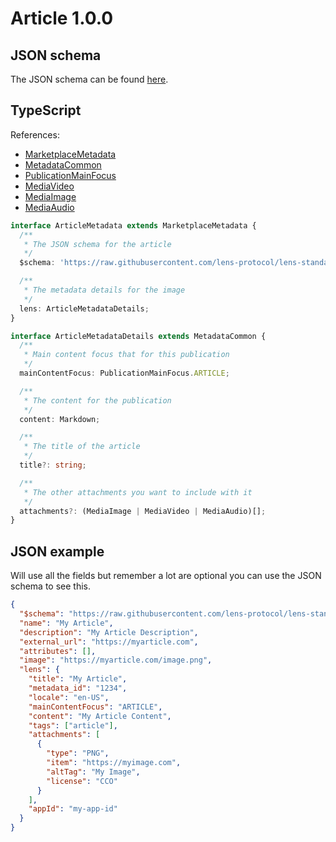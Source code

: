 # Article 1.0.0

## JSON schema

The JSON schema can be found [here](./schema.json).

## TypeScript

References:

- [MarketplaceMetadata](../../shared-ts-interfaces/marketplace-metadata.ts)
- [MetadataCommon](../../shared-ts-interfaces/metadata-common.ts)
- [PublicationMainFocus](../../shared-ts-interfaces/publication-main-focus.ts)
- [MediaVideo](../../shared-ts-interfaces/media-video.ts)
- [MediaImage](../../shared-ts-interfaces/media-image.ts)
- [MediaAudio](../../shared-ts-interfaces/media-audio.ts)

```ts
interface ArticleMetadata extends MarketplaceMetadata {
  /**
   * The JSON schema for the article
   */
  $schema: 'https://raw.githubusercontent.com/lens-protocol/lens-standards/main/LIPs/publication/article/1.0.0/schema.json';

  /**
   * The metadata details for the image
   */
  lens: ArticleMetadataDetails;
}

interface ArticleMetadataDetails extends MetadataCommon {
  /**
   * Main content focus that for this publication
   */
  mainContentFocus: PublicationMainFocus.ARTICLE;

  /**
   * The content for the publication
   */
  content: Markdown;

  /**
   * The title of the article
   */
  title?: string;

  /**
   * The other attachments you want to include with it
   */
  attachments?: (MediaImage | MediaVideo | MediaAudio)[];
}
```

## JSON example

Will use all the fields but remember a lot are optional you can use the JSON schema to see this.

```json
{
  "$schema": "https://raw.githubusercontent.com/lens-protocol/lens-standards/main/LIPs/publication/article/1.0.0/schema.json",
  "name": "My Article",
  "description": "My Article Description",
  "external_url": "https://myarticle.com",
  "attributes": [],
  "image": "https://myarticle.com/image.png",
  "lens": {
    "title": "My Article",
    "metadata_id": "1234",
    "locale": "en-US",
    "mainContentFocus": "ARTICLE",
    "content": "My Article Content",
    "tags": ["article"],
    "attachments": [
      {
        "type": "PNG",
        "item": "https://myimage.com",
        "altTag": "My Image",
        "license": "CCO"
      }
    ],
    "appId": "my-app-id"
  }
}
```
